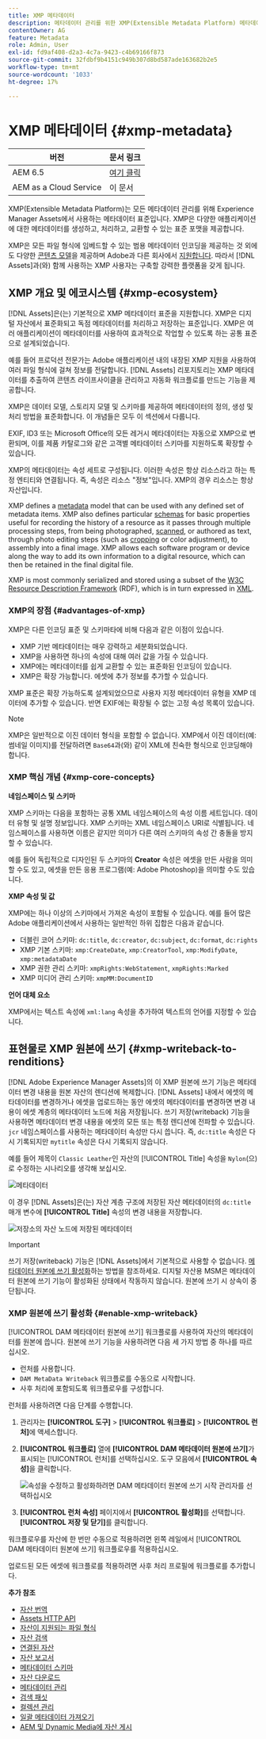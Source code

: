 ```yaml
---
title: XMP 메타데이터
description: 메타데이터 관리를 위한 XMP(Extensible Metadata Platform) 메타데이터 표준에 대해 알아봅니다. Experience Manager에서는 메타데이터를 생성, 처리 및 교환하기 위한 표준화된 형식으로 사용됩니다.
contentOwner: AG
feature: Metadata
role: Admin, User
exl-id: fd9af408-d2a3-4c7a-9423-c4b69166f873
source-git-commit: 32fdbf9b4151c949b307d8bd587ade163682b2e5
workflow-type: tm+mt
source-wordcount: '1033'
ht-degree: 17%

---
```


# XMP 메타데이터 {#xmp-metadata}

| 버전 | 문서 링크 |
| -------- | ---------------------------- |
| AEM 6.5 | [여기 클릭](https://experienceleague.adobe.com/docs/experience-manager-65/assets/administer/xmp-writeback.html?lang=ko) |
| AEM as a Cloud Service | 이 문서 |

XMP(Extensible Metadata Platform)는 모든 메타데이터 관리를 위해 Experience Manager Assets에서 사용하는 메타데이터 표준입니다. XMP은 다양한 애플리케이션에 대한 메타데이터를 생성하고, 처리하고, 교환할 수 있는 표준 포맷을 제공합니다.

XMP은 모든 파일 형식에 임베드할 수 있는 범용 메타데이터 인코딩을 제공하는 것 외에도 다양한 [콘텐츠 모델](#xmp-core-concepts)을 제공하며 Adobe과 다른 회사에서 [지원합니다](#advantages-of-xmp). 따라서 [!DNL Assets]과(와) 함께 사용하는 XMP 사용자는 구축할 강력한 플랫폼을 갖게 됩니다.

## XMP 개요 및 에코시스템 {#xmp-ecosystem}

[!DNL Assets]은(는) 기본적으로 XMP 메타데이터 표준을 지원합니다. XMP은 디지털 자산에서 표준화되고 독점 메타데이터를 처리하고 저장하는 표준입니다. XMP은 여러 애플리케이션이 메타데이터를 사용하여 효과적으로 작업할 수 있도록 하는 공통 표준으로 설계되었습니다.

예를 들어 프로덕션 전문가는 Adobe 애플리케이션 내의 내장된 XMP 지원을 사용하여 여러 파일 형식에 걸쳐 정보를 전달합니다. [!DNL Assets] 리포지토리는 XMP 메타데이터를 추출하여 콘텐츠 라이프사이클을 관리하고 자동화 워크플로를 만드는 기능을 제공합니다.

XMP은 데이터 모델, 스토리지 모델 및 스키마를 제공하여 메타데이터의 정의, 생성 및 처리 방법을 표준화합니다. 이 개념들은 모두 이 섹션에서 다룹니다.

EXIF, ID3 또는 Microsoft Office의 모든 레거시 메타데이터는 자동으로 XMP으로 변환되며, 이를 제품 카탈로그와 같은 고객별 메타데이터 스키마를 지원하도록 확장할 수 있습니다.

XMP의 메타데이터는 속성 세트로 구성됩니다. 이러한 속성은 항상 리소스라고 하는 특정 엔티티와 연결됩니다. 즉, 속성은 리소스 &quot;정보&quot;입니다. XMP의 경우 리소스는 항상 자산입니다.

XMP defines a [metadata](https://en.wikipedia.org/wiki/Metadata) model that can be used with any defined set of metadata items. XMP also defines particular [schemas](https://en.wikipedia.org/wiki/XML_schema) for basic properties useful for recording the history of a resource as it passes through multiple processing steps, from being photographed, [scanned](https://en.wikipedia.org/wiki/Image_scanner), or authored as text, through photo editing steps (such as [cropping](https://en.wikipedia.org/wiki/Cropping_%28image%29) or color adjustment), to assembly into a final image. XMP allows each software program or device along the way to add its own information to a digital resource, which can then be retained in the final digital file.

XMP is most commonly serialized and stored using a subset of the [W3C](https://en.wikipedia.org/wiki/World_Wide_Web_Consortium) [Resource Description Framework](https://en.wikipedia.org/wiki/Resource_Description_Framework) (RDF), which is in turn expressed in [XML](https://en.wikipedia.org/wiki/XML).

### XMP의 장점 {#advantages-of-xmp}

XMP은 다른 인코딩 표준 및 스키마타에 비해 다음과 같은 이점이 있습니다.

* XMP 기반 메타데이터는 매우 강력하고 세분화되었습니다.
* XMP을 사용하면 하나의 속성에 대해 여러 값을 가질 수 있습니다.
* XMP에는 메타데이터를 쉽게 교환할 수 있는 표준화된 인코딩이 있습니다.
* XMP은 확장 가능합니다. 에셋에 추가 정보를 추가할 수 있습니다.

XMP 표준은 확장 가능하도록 설계되었으므로 사용자 지정 메타데이터 유형을 XMP 데이터에 추가할 수 있습니다. 반면 EXIF에는 확장될 수 없는 고정 속성 목록이 있습니다.

>[!NOTE]
>
>XMP은 일반적으로 이진 데이터 형식을 포함할 수 없습니다. XMP에서 이진 데이터(예: 썸네일 이미지)를 전달하려면 `Base64`과(와) 같이 XML에 친숙한 형식으로 인코딩해야 합니다.

### XMP 핵심 개념 {#xmp-core-concepts}

**네임스페이스 및 스키마**

XMP 스키마는 다음을 포함하는 공통 XML 네임스페이스의 속성 이름 세트입니다.
데이터 유형 및 설명 정보입니다. XMP 스키마는 XML 네임스페이스 URI로 식별됩니다. 네임스페이스를 사용하면 이름은 같지만 의미가 다른 여러 스키마의 속성 간 충돌을 방지할 수 있습니다.

예를 들어 독립적으로 디자인된 두 스키마의 **Creator** 속성은 에셋을 만든 사람을 의미할 수도 있고, 에셋을 만든 응용 프로그램(예: Adobe Photoshop)을 의미할 수도 있습니다.

**XMP 속성 및 값**

XMP에는 하나 이상의 스키마에서 가져온 속성이 포함될 수 있습니다. 예를 들어 많은 Adobe 애플리케이션에서 사용하는 일반적인 하위 집합은 다음과 같습니다.

* 더블린 코어 스키마: `dc:title`, `dc:creator`, `dc:subject`, `dc:format`, `dc:rights`
* XMP 기본 스키마: `xmp:CreateDate`, `xmp:CreatorTool`, `xmp:ModifyDate`, `xmp:metadataDate`
* XMP 권한 관리 스키마: `xmpRights:WebStatement`, `xmpRights:Marked`
* XMP 미디어 관리 스키마: `xmpMM:DocumentID`

**언어 대체 요소**

XMP에서는 텍스트 속성에 `xml:lang` 속성을 추가하여 텍스트의 언어를 지정할 수 있습니다.

## 표현물로 XMP 원본에 쓰기 {#xmp-writeback-to-renditions}

[!DNL Adobe Experience Manager Assets]의 이 XMP 원본에 쓰기 기능은 메타데이터 변경 내용을 원본 자산의 렌디션에 복제합니다.
[!DNL Assets] 내에서 에셋의 메타데이터를 변경하거나 에셋을 업로드하는 동안 에셋의 메타데이터를 변경하면 변경 내용이 에셋 계층의 메타데이터 노드에 처음 저장됩니다. 쓰기 저장(writeback) 기능을 사용하면 메타데이터 변경 내용을 에셋의 모든 또는 특정 렌디션에 전파할 수 있습니다. `jcr` 네임스페이스를 사용하는 메타데이터 속성만 다시 씁니다. 즉, `dc:title` 속성은 다시 기록되지만 `mytitle` 속성은 다시 기록되지 않습니다.

예를 들어 제목이 `Classic Leather`인 자산의 [!UICONTROL Title] 속성을 `Nylon`(으)로 수정하는 시나리오를 생각해 보십시오.

![메타데이터](assets/metadata.png)

이 경우 [!DNL Assets]은(는) 자산 계층 구조에 저장된 자산 메타데이터의 `dc:title` 매개 변수에 **[!UICONTROL Title]** 속성의 변경 내용을 저장합니다.

![저장소의 자산 노드에 저장된 메타데이터](assets/metadata_stored.png)

>[!IMPORTANT]
>
>쓰기 저장(writeback) 기능은 [!DNL Assets]에서 기본적으로 사용할 수 없습니다. [메타데이터 원본에 쓰기 활성화](#enable-xmp-writeback)하는 방법을 참조하세요. 디지털 자산용 MSM은 메타데이터 원본에 쓰기 기능이 활성화된 상태에서 작동하지 않습니다. 원본에 쓰기 시 상속이 중단됩니다.

### XMP 원본에 쓰기 활성화 {#enable-xmp-writeback}

[!UICONTROL DAM 메타데이터 원본에 쓰기] 워크플로를 사용하여 자산의 메타데이터를 원본에 씁니다. 원본에 쓰기 기능을 사용하려면 다음 세 가지 방법 중 하나를 따르십시오.

* 런처를 사용합니다.
* `DAM MetaData Writeback` 워크플로를 수동으로 시작합니다.
* 사후 처리에 포함되도록 워크플로우를 구성합니다.

런처를 사용하려면 다음 단계를 수행합니다.

1. 관리자는 **[!UICONTROL 도구]** > **[!UICONTROL 워크플로]** > **[!UICONTROL 런처]**&#x200B;에 액세스합니다.
1. **[!UICONTROL 워크플로]** 열에 **[!UICONTROL DAM 메타데이터 원본에 쓰기]**&#x200B;가 표시되는 [!UICONTROL 런처]를 선택하십시오. 도구 모음에서 **[!UICONTROL 속성]**&#x200B;을 클릭합니다.

   ![속성을 수정하고 활성화하려면 DAM 메타데이터 원본에 쓰기 시작 관리자를 선택하십시오](assets/launcher-properties-metadata-writeback1.png)

1. **[!UICONTROL 런처 속성]** 페이지에서 **[!UICONTROL 활성화]**&#x200B;를 선택합니다. **[!UICONTROL 저장 및 닫기]**&#x200B;를 클릭합니다.

워크플로우를 자산에 한 번만 수동으로 적용하려면 왼쪽 레일에서 [!UICONTROL DAM 메타데이터 원본에 쓰기] 워크플로우를 적용하십시오.

업로드된 모든 에셋에 워크플로를 적용하려면 사후 처리 프로필에 워크플로를 추가합니다.

<!-- Commenting for now. Need to document how to enable metadata writeback. See CQDOC-17254.

### Enable XMP writeback {#enable-xmp-writeback}

To enable the metadata changes to be propagated to the renditions of the asset when uploading it, modify the **[!UICONTROL Adobe CQ DAM Rendition Maker]** configuration in Configuration Manager.

1. To open Configuration Manager, access `https://[aem_server]:[port]/system/console/configMgr`.
1. Open the **[!UICONTROL Adobe CQ DAM Rendition Maker]** configuration.
1. Select the **[!UICONTROL Propagate XMP]** option, and then save the changes.

### Enable XMP write-back for specific renditions {#enable-xmp-writeback-for-specific-renditions}

To let the XMP write-back feature propagate metadata changes to select renditions, specify these renditions to the [!UICONTROL XMP Writeback Process] workflow step of DAM Metadata WriteBack workflow. By default, this step is configured with the original rendition.

For the XMP write-back feature to propagate metadata to the rendition thumbnails 140.100.png and 319.319.png, perform these steps.

1. Select the Experience Manager logo, and then navigate to **[!UICONTROL Tools]** &gt; **[!UICONTROL Workflow]** &gt; **[!UICONTROL Models]**.
1. From the Models page, open the **[!UICONTROL DAM Metadata Writeback]** workflow model.
1. In the **[!UICONTROL DAM Metadata Writeback]** properties page, open the **[!UICONTROL XMP Writeback Process]** step.
1. In the **[!UICONTROL Step Properties]** dialog box, select the **[!UICONTROL Process]** tab.
1. In the **[!UICONTROL Arguments]** box, add `rendition:cq5dam.thumbnail.140.100.png,rendition:cq5dam.thumbnail.319.319.png`, and then select **[!UICONTROL OK]**.

   ![step_properties](assets/step_properties.png)

1. Save the changes.
1. To regenerate the Pyramid TIFF (PTIFF) renditions for Dynamic Media images with the new attributes, add the **[!UICONTROL Dynamic Media Process Image Assets]** step to the DAM Metadata write-back workflow. PTIFF renditions are only created and stored locally in a Dynamic Media Hybrid implementation.

1. Save the workflow.

The metadata changes are propagated to the renditions renditions thumbnail.140.100.png and thumbnail.319.319.png of the asset, and not the others.
-->

**추가 참조**

* [자산 번역](translate-assets.md)
* [Assets HTTP API](mac-api-assets.md)
* [자산이 지원되는 파일 형식](file-format-support.md)
* [자산 검색](search-assets.md)
* [연결된 자산](use-assets-across-connected-assets-instances.md)
* [자산 보고서](asset-reports.md)
* [메타데이터 스키마](metadata-schemas.md)
* [자산 다운로드](download-assets-from-aem.md)
* [메타데이터 관리](manage-metadata.md)
* [검색 패싯](search-facets.md)
* [컬렉션 관리](manage-collections.md)
* [일괄 메타데이터 가져오기](metadata-import-export.md)
* [AEM 및 Dynamic Media에 자산 게시](/help/assets/publish-assets-to-aem-and-dm.md)
